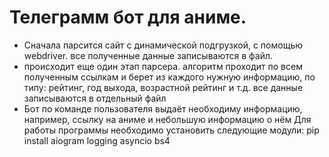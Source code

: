 # Телеграмм бот для аниме.
- Сначала парсится сайт с динамической подгрузкой, с помощью webdriver. все полученные данные записываются в файл.
- происходит еще один этап парсера. алгоритм проходит по всем полученным ссылкам и берет из каждого нужную информацию, по типу: рейтинг, год выхода, возрастной рейтинг и т.д. все данные записываются в отдельный файл
- Бот по команде пользователя выдаёт необходиму информацию, например, ссылку на аниме и небольшую информацию о нём
Для работы программы необходимо установить следующие модули:
pip install aiogram logging asyncio bs4
